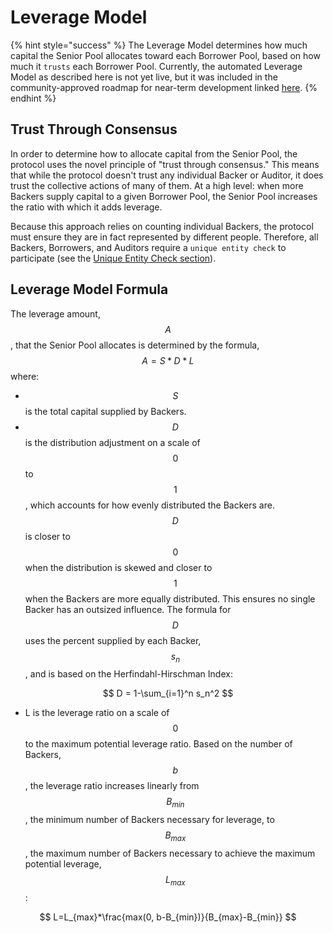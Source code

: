 # Leverage Model

{% hint style="success" %}
The Leverage Model determines how much capital the Senior Pool allocates toward each Borrower Pool, based on how much it `trusts` each Borrower Pool. Currently, the automated Leverage Model as described here is not yet live, but it was included in the community-approved roadmap for near-term development linked [here](https://gov.goldfinch.finance/t/gip-06-proposed-goldfinch-roadmap/825).
{% endhint %}

## Trust Through Consensus

In order to determine how to allocate capital from the Senior Pool, the protocol uses the novel principle of "trust through consensus." This means that while the protocol doesn't trust any individual Backer or Auditor, it does trust the collective actions of many of them. At a high level: when more Backers supply capital to a given Borrower Pool, the Senior Pool increases the ratio with which it adds leverage.

Because this approach relies on counting individual Backers, the protocol must ensure they are in fact represented by different people. Therefore, all Backers, Borrowers, and Auditors require a `unique entity check` to participate (see the [Unique Entity Check section](uniqueentitycheck.md)).

## Leverage Model Formula

The leverage amount, $$A$$, that the Senior Pool allocates is determined by the formula, $$A = S * D * L$$where:

* $$S$$ is the total capital supplied by Backers.
* $$D$$ is the distribution adjustment on a scale of $$0$$ to $$1$$, which accounts for how evenly distributed the Backers are. $$D$$ is closer to $$0$$ when the distribution is skewed and closer to $$1$$ when the Backers are more equally distributed. This ensures no single Backer has an outsized influence. The formula for $$D$$ uses the percent supplied by each Backer, $$s_{n}$$ , and is based on the Herfindahl-Hirschman Index:

$$
D = 1-\sum_{i=1}^n s_n^2
$$

* L is the leverage ratio on a scale of $$0$$ to the maximum potential leverage ratio. Based on the number of Backers, $$b$$, the leverage ratio increases linearly from  $$B_{min}$$ , the minimum number of Backers necessary for leverage, to $$B_{max}$$ , the maximum number of Backers necessary to achieve the maximum potential leverage, $$L_{max}$$:

$$
L=L_{max}*\frac{max(0, b-B_{min})}{B_{max}-B_{min}}
$$

